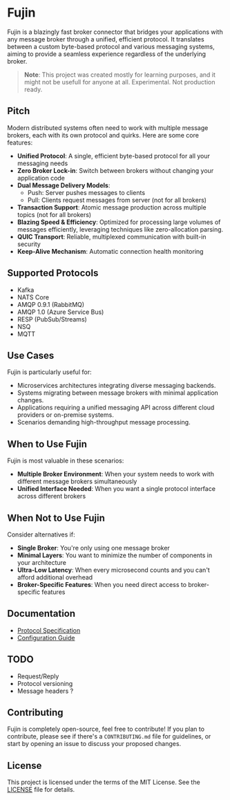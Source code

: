 # Fujin

Fujin is a blazingly fast broker connector that bridges your applications with any message broker through a unified, efficient protocol. It translates between a custom byte-based protocol and various messaging systems, aiming to provide a seamless experience regardless of the underlying broker.

> **Note**: This project was created mostly for learning purposes, and it might not be usefull for anyone at all. Experimental. Not production ready.

## Pitch

Modern distributed systems often need to work with multiple message brokers, each with its own protocol and quirks. Here are some core features:

- **Unified Protocol**: A single, efficient byte-based protocol for all your messaging needs
- **Zero Broker Lock-in**: Switch between brokers without changing your application code
- **Dual Message Delivery Models**:
  - Push: Server pushes messages to clients
  - Pull: Clients request messages from server (not for all brokers)
- **Transaction Support**: Atomic message production across multiple topics (not for all brokers)
- **Blazing Speed & Efficiency**: Optimized for processing large volumes of messages efficiently, leveraging techniques like zero-allocation parsing.
- **QUIC Transport**: Reliable, multiplexed communication with built-in security
- **Keep-Alive Mechanism**: Automatic connection health monitoring

## Supported Protocols

- Kafka
- NATS Core
- AMQP 0.9.1 (RabbitMQ)
- AMQP 1.0 (Azure Service Bus)
- RESP (PubSub/Streams)
- NSQ
- MQTT

## Use Cases

Fujin is particularly useful for:

- Microservices architectures integrating diverse messaging backends.
- Systems migrating between message brokers with minimal application changes.
- Applications requiring a unified messaging API across different cloud providers or on-premise systems.
- Scenarios demanding high-throughput message processing.

## When to Use Fujin

Fujin is most valuable in these scenarios:

- **Multiple Broker Environment**: When your system needs to work with different message brokers simultaneously
- **Unified Interface Needed**: When you want a single protocol interface across different brokers

## When Not to Use Fujin

Consider alternatives if:

- **Single Broker**: You're only using one message broker
- **Minimal Layers**: You want to minimize the number of components in your architecture
- **Ultra-Low Latency**: When every microsecond counts and you can't afford additional overhead
- **Broker-Specific Features**: When you need direct access to broker-specific features

## Documentation

- [Protocol Specification](protocol.md)
- [Configuration Guide](config.yaml)

## TODO

- Request/Reply
- Protocol versioning
- Message headers ?

## Contributing

Fujin is completely open-source, feel free to contribute! If you plan to contribute, please see if there's a `CONTRIBUTING.md` file for guidelines, or start by opening an issue to discuss your proposed changes.

## License

This project is licensed under the terms of the MIT License. See the [LICENSE](LICENSE) file for details.
